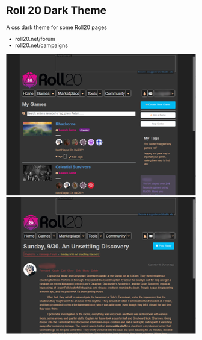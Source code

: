 # Roll 20 Dark Theme

A css dark theme for some Roll20 pages
- roll20.net/forum
- roll20.net/campaigns

![campaigns preview](https://raw.githubusercontent.com/codencoding/roll20-dark-theme/main/images/campaigns.png)
![forums preview](https://raw.githubusercontent.com/codencoding/roll20-dark-theme/main/images/forums.png)